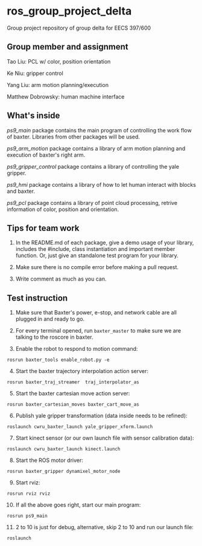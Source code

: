 # ros_group_project_delta
Group project repository of group delta for EECS 397/600

## Group member and assignment
Tao Liu: PCL w/ color, position orientation

Ke Niu: gripper control

Yang Liu: arm motion planning/execution

Matthew Dobrowsky: human machine interface

## What's inside
*ps9_main* package contains the main program of controlling the work flow of baxter. Libraries from other packages will be used.

*ps9_arm_motion* package contains a library of arm motion planning and execution of baxter's right arm.

*ps9_gripper_control* package contains a library of controlling the yale gripper.

*ps9_hmi* package contains a library of how to let human interact with blocks and baxter.

*ps9_pcl* package contains a library of point cloud processing, retrive information of color, position and orientation.

## Tips for team work
1) In the README.md of each package, give a demo usage of your library, includes the #include, class instantiation and important member function. Or, just give an standalone test program for your library.

2) Make sure there is no compile error before making a pull request.

3) Write comment as much as you can.

## Test instruction
1) Make sure that Baxter's power, e-stop, and network cable are all plugged in and ready to go.

2) For every terminal opened, run `baxter_master` to make sure we are talking to the roscore in baxter.

3) Enable the robot to respond to motion command:

`rosrun baxter_tools enable_robot.py -e`

4) Start the baxter trajectory interpolation action server:

`rosrun baxter_traj_streamer  traj_interpolator_as`

5) Start the baxter cartesian move action server:

`rosrun baxter_cartesian_moves baxter_cart_move_as`

6) Publish yale gripper transformation (data inside needs to be refined):

`roslaunch cwru_baxter_launch yale_gripper_xform.launch`

7) Start kinect sensor (or our own launch file with sensor calibration data):

`roslaunch cwru_baxter_launch kinect.launch`

8) Start the ROS motor driver:

`rosrun baxter_gripper dynamixel_motor_node`

9) Start rviz:

`rosrun rviz rviz`

10) If all the above goes right, start our main program:

`rosrun ps9_main `

11) 2 to 10 is just for debug, alternative, skip 2 to 10 and run our launch file:

`roslaunch `
